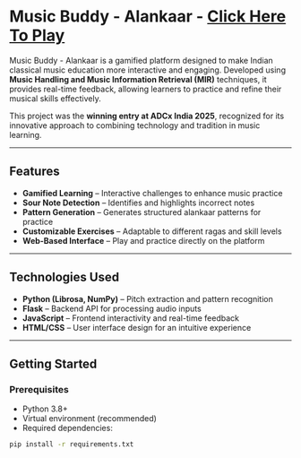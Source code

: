 # Music Buddy - Alankaar  - [Click Here To Play](https://musicbuddy.onrender.com)

Music Buddy - Alankaar is a gamified platform designed to make Indian classical music education more interactive and engaging. Developed using **Music Handling and Music Information Retrieval (MIR)** techniques, it provides real-time feedback, allowing learners to practice and refine their musical skills effectively.  

This project was the **winning entry at ADCx India 2025**, recognized for its innovative approach to combining technology and tradition in music learning.  

---

## Features  

- **Gamified Learning** – Interactive challenges to enhance music practice   
- **Sour Note Detection** – Identifies and highlights incorrect notes  
- **Pattern Generation** – Generates structured alankaar patterns for practice  
- **Customizable Exercises** – Adaptable to different ragas and skill levels  
- **Web-Based Interface** – Play and practice directly on the platform  

---

## Technologies Used  
 
- **Python (Librosa, NumPy)** – Pitch extraction and pattern recognition  
- **Flask** – Backend API for processing audio inputs  
- **JavaScript** – Frontend interactivity and real-time feedback  
- **HTML/CSS** – User interface design for an intuitive experience  

---

## Getting Started  

### Prerequisites  

- Python 3.8+  
- Virtual environment (recommended)  
- Required dependencies:  

```bash
pip install -r requirements.txt
